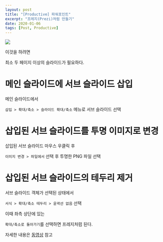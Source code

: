 ```yaml
---
layout: post
title: "[Productive] 파워포인트"
excerpt: "프레지(Prezi)처럼 만들기"
date: 2020-01-06
tags: [Post, Productive]
---
```



![](https://cdn.pixabay.com/photo/2016/10/30/12/11/powerpoint-1783010_1280.jpg)

이것을 하려면 

최소 두 페이지 이상의 슬라이드가 필요하다.  


# 메인 슬라이드에 서브 슬라이드 삽입

메인 슬라이드에서 

`삽입 > 확대/축소 > 슬라이드 확대/축소` 메뉴로 서브 슬라이드 선택

  

# 삽입된 서브 슬라이드를 투명 이미지로 변경

삽입된 서브 슬라이드 마우스 우클릭 후 

`이미지 변경 > 파일에서` 선택 후 투명한 PNG 파일 선택

  

# 삽입된 서브 슬라이드의 테두리 제거

서브 슬라이드 객체가 선택된 상태에서 

`서식 > 확대/축소 테두리 > 윤곽선 없음` 선택

이때 좌측 상단에 있는 

`확대/축소로 돌아가기`를 선택하면 프레지처럼 된다.

자세한 내용은 [동영상](https://drive.google.com/file/d/1eRMErejGBdLVFis1I_OS6qKcd0lON8OX/view?usp=sharing) 참고